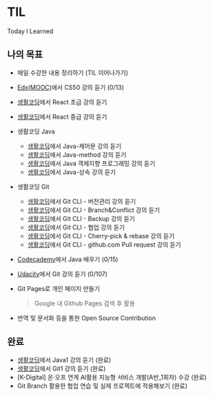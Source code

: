 # TIL

Today I Learned



## 나의 목표

+ 매일 수강한 내용 정리하기 (TIL 이어나가기)

+ [Edx(MOOC)](https://www.youtube.com/watch?v=YoXxevp1WRQ&list=PLhQjrBD2T382_R182iC2gNZI9HzWFMC_8)에서 CS50 강의 듣기 (0/13)

+ [생활코딩](https://opentutorials.org/module/4058)에서 React 초급 강의 듣기

+ [생활코딩](https://opentutorials.org/module/4600)에서 React 중급 강의 듣기

+ 생활코딩 Java

  + [생활코딩](https://opentutorials.org/course/3975)에서 Java-제어문 강의 듣기
  + [생활코딩](https://opentutorials.org/course/4024)에서 Java-method 강의 듣기
  + [생활코딩](https://opentutorials.org/course/4074)에서 Java 객체지향 프로그래밍 강의 듣기
  + [생활코딩](https://opentutorials.org/course/4408)에서 Java-상속 강의 듣기
  
+ 생활코딩 Git
  + [생활코딩](https://opentutorials.org/course/3839)에서 Git CLI - 버전관리 강의 듣기
  + [생활코딩](https://opentutorials.org/course/3840)에서 Git CLI - Branch&Conflict 강의 듣기
  + [생활코딩](https://opentutorials.org/course/3841)에서 Git CLI - Backup 강의 듣기
  + [생활코딩](https://opentutorials.org/course/3842)에서 Git CLI - 협업 강의 듣기
  + [생활코딩](https://opentutorials.org/course/3843)에서 Git CLI - Cherry-pick & rebase 강의 듣기
  + [생활코딩](https://opentutorials.org/course/3844)에서 Git CLI - github.com Pull request 강의 듣기
  
+ [Codecademy](https://www.codecademy.com/learn/learn-java)에서 Java 배우기 (0/15)

+ [Udacity](https://www.youtube.com/playlist?list=PLAwxTw4SYaPk8_-6IGxJtD3i2QAu5_s_p)에서 Git 강의 듣기 (0/107)

+ Git Pages로 개인 페이지 만들기

  > Google 내 Github Pages 검색 후 활용

+ 번역 및 문서화 등을 통한 Open Source Contribution



## 완료

+ [생활코딩](https://opentutorials.org/course/3930)에서 Java1 강의 듣기 (완료)
+ [생활코딩](https://opentutorials.org/course/3838)에서 Git1 강의 듣기 (완료)
+ [K-Digital] 온·오프 연계 AI활용 지능형 서비스 개발(A반_1회차) 수강 (완료)
+ Git Branch 활용한 협업 연습 및 실제 프로젝트에 적용해보기 (완료)